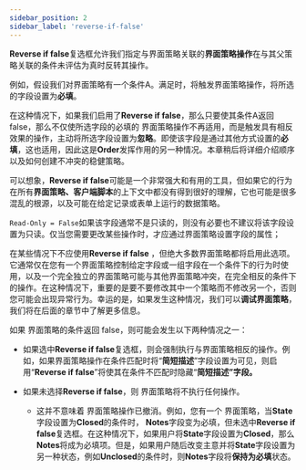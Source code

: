```yaml
---
sidebar_position: 2
sidebar_label: 'reverse-if-false'
---
```

**Reverse if false**复选框允许我们指定与界面策略关联的**界面策略操作**在与其父策略关联的条件未评估为真时反转其操作。

<!-- ![image-20220510153344985](../../static/img/scripting-in-ui-policies.assets/image-20220510114125407.png) -->

例如，假设我们对界面策略有一个条件A。满足时，将触发界面策略操作，将所选的字段设置为**必填**。

在这种情况下，如果我们启用了**Reverse if false**，那么只要使其条件A返回 false，那么不仅使所选字段的必填的 界面策略操作不再适用，而是触发具有相反效果的操作，主动将所选字段设置为**忽略**。即使该字段是通过其他方式设置的**必填**，这也适用，因此这是**Order**发挥作用的另一种情况。本章稍后将详细介绍顺序以及如何创建不冲突的稳健策略。

可以想象，**Reverse if false**可能是一个非常强大和有用的工具，但如果它的行为在所有**界面策略、客户端脚本**的上下文中都没有得到很好的理解，它也可能是很多混乱的根源，以及可能在给定记录或表单上运行的数据策略。

`Read-Only = False`如果该字段通常不是只读的，则没有必要也不建议将该字段设置为只读。仅当您需要更改某些操作时，才应通过界面策略设置字段的属性；

在某些情况下不应使用**Reverse if false** ，但绝大多数界面策略都将启用此选项。它通常仅在您有一个界面策略控制给定字段或一组字段在一个条件下的行为时使用，以及一个完全独立的界面策略可能与其他界面策略冲突，在完全相反的条件下的操作。在这种情况下，重要的是要不要修改其中一个策略而不修改另一个，否则您可能会出现异常行为。幸运的是，如果发生这种情况，我们可以**调试界面策略**，我们将在后面的章节中了解更多信息。

如果 界面策略的条件返回 false，则可能会发生以下两种情况之一：

- 如果选中**Reverse if false**复选框，则会强制执行与界面策略相反的操作。例如，如果界面策略操作在条件匹配时将“**简短描述**”字段设置为可见，则启用“**Reverse if false**”将使其在条件不匹配时隐藏“**简短描述”字段。**

- 如果未选择**Reverse if false**，则 界面策略将不执行任何操作。

  - 这并不意味着 界面策略操作已撤消。例如，您有一个 界面策略，当**State**字段设置为**Closed**的条件时， **Notes**字段变为必填，但未选中**Reverse if false**复选框。在这种情况下，如果用户将**State**字段设置为**Closed**，那么**Notes**将成为必填项。但是，如果用户随后改变主意并将**State**字段设置为另一种状态，例如**Unclosed**的条件时，则**Notes**字段将**保持为必填**状态。